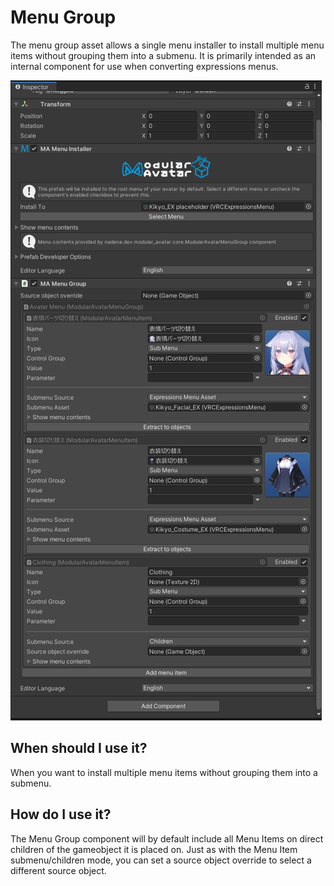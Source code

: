 # Menu Group

The menu group asset allows a single menu installer to install multiple menu items without grouping them into a submenu.
It is primarily intended as an internal component for use when converting expressions menus.

![Menu Group](menu-group.png)

## When should I use it?

When you want to install multiple menu items without grouping them into a submenu.

## How do I use it?

The Menu Group component will by default include all Menu Items on direct children of the gameobject it is placed on.
Just as with the Menu Item submenu/children mode, you can set a source object override to select a different source object.